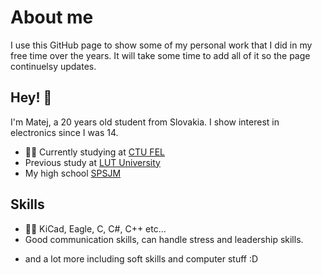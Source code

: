 # About me
I use this GitHub page to show some of my personal work that I did in my free time over the years. It will take some time to add all of it so the page continuelsy updates.

## Hey! 👋
I'm Matej, a 20 years old student from Slovakia. I show interest in electronics since I was 14.

- 👨‍💻 Currently studying at [CTU FEL](https://fel.cvut.cz/cs)
- Previous study at [LUT University](https://www.lut.fi/en/studies/technology/bachelors-programme-electrical-engineering)
- My high school [SPSJM](https://spsjm.sk/)

## Skills
- 👨‍💻 KiCad, Eagle, C, C#, C++ etc...
- Good communication skills, can handle stress and leadership skills.
+ and a lot more including soft skills and computer stuff :D
